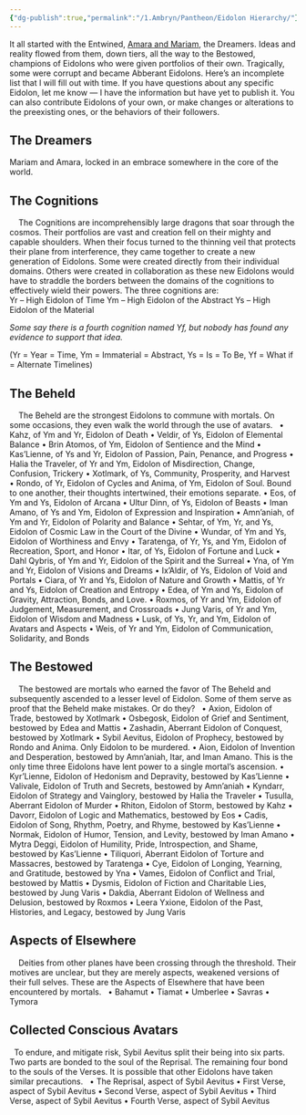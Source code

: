 ```yaml
---
{"dg-publish":true,"permalink":"/1.Ambryn/Pantheon/Eidolon Hierarchy/"}
---
```


It all started with the Entwined, [Amara and Mariam](/w/ambr-yn-jacklerogue89/a/amara-and-mariam-myth), the Dreamers. Ideas and reality flowed from them, down tiers, all the way to the Bestowed, champions of Eidolons who were given portfolios of their own. Tragically, some were corrupt and became Abberant Eidolons. Here’s an incomplete list that I will fill out with time. If you have questions about any specific Eidolon, let me know — I have the information but have yet to publish it. You can also contribute Eidolons of your own, or make changes or alterations to the preexisting ones, or the behaviors of their followers.  

## The Dreamers

Mariam and Amara, locked in an embrace somewhere in the core of the world.  

## The Cognitions

    The Cognitions are incomprehensibly large dragons that soar through the cosmos. Their portfolios are vast and creation fell on their mighty and capable shoulders. When their focus turned to the thinning veil that protects their plane from interference, they came together to create a new generation of Eidolons. Some were created directly from their individual domains. Others were created in collaboration as these new Eidolons would have to straddle the borders between the domains of the cognitions to effectively wield their powers. The three cognitions are:  
Yr – High Eidolon of Time 
Ym – High Eidolon of the Abstract 
Ys – High Eidolon of the Material  

*Some say there is a fourth cognition named Yf, but nobody has found any evidence to support that idea.*  

(Yr = Year = Time, Ym = Immaterial = Abstract, Ys = Is = To Be, Yf = What if = Alternate Timelines)  

## The Beheld

    The Beheld are the strongest Eidolons to commune with mortals. On some occasions, they even walk the world through the use of avatars.   • Kahz, of Ym and Yr, Eidolon of Death • Veldir, of Ys, Eidolon of Elemental Balance • Brin Atomos, of Ym, Eidolon of Sentience and the Mind • Kas’Lienne, of Ys and Yr, Eidolon of Passion, Pain, Penance, and Progress • Halia the Traveler, of Yr and Ym, Eidolon of Misdirection, Change, Confusion, Trickery • Xotlmark, of Ys, Community, Prosperity, and Harvest • Rondo, of Yr, Eidolon of Cycles and Anima, of Ym, Eidolon of Soul. Bound to one another, their thoughts intertwined, their emotions separate. • Eos, of Ym and Ys, Eidolon of Arcana • Ultur Dinn, of Ys, Eidolon of Beasts • Iman Amano, of Ys and Ym, Eidolon of Expression and Inspiration • Amn’aniah, of Ym and Yr, Eidolon of Polarity and Balance • Sehtar, of Ym, Yr, and Ys, Eidolon of Cosmic Law in the Court of the Divine • Wundar, of Ym and Ys, Eidolon of Worthiness and Envy • Taratenga, of Yr, Ys, and Ym, Eidolon of Recreation, Sport, and Honor • Itar, of Ys, Eidolon of Fortune and Luck • Dahl Qybris, of Ym and Yr, Eidolon of the Spirit and the Surreal • Yna, of Ym and Yr, Eidolon of Visions and Dreams • Ix’Aldir, of Ys, Eidolon of Void and Portals • Ciara, of Yr and Ys, Eidolon of Nature and Growth • Mattis, of Yr and Ys, Eidolon of Creation and Entropy • Edea, of Ym and Ys, Eidolon of Gravity, Attraction, Bonds, and Love. • Roxmos, of Yr and Ym, Eidolon of Judgement, Measurement, and Crossroads • Jung Varis, of Yr and Ym, Eidolon of Wisdom and Madness • Lusk, of Ys, Yr, and Ym, Eidolon of Avatars and Aspects • Weis, of Yr and Ym, Eidolon of Communication, Solidarity, and Bonds  

## The Bestowed

    The bestowed are mortals who earned the favor of The Beheld and subsequently ascended to a lesser level of Eidolon. Some of them serve as proof that the Beheld make mistakes. Or do they?   • Axion, Eidolon of Trade, bestowed by Xotlmark • Osbegosk, Eidolon of Grief and Sentiment, bestowed by Edea and Mattis • Zashadin, Aberrant Eidolon of Conquest, bestowed by Xotlmark • Sybil Aevitus, Eidolon of Prophecy, bestowed by Rondo and Anima. Only Eidolon to be murdered. • Aion, Eidolon of Invention and Desperation, bestowed by Amn’aniah, Itar, and Iman Amano. This is the only time three Eidolons have lent power to a single mortal’s ascension. • Kyr’Lienne, Eidolon of Hedonism and Depravity, bestowed by Kas’Lienne • Valivale, Eidolon of Truth and Secrets, bestowed by Amn’aniah • Kyndarr, Eidolon of Strategy and Vainglory, bestowed by Halia the Traveler • Tusulla, Aberrant Eidolon of Murder • Rhiton, Eidolon of Storm, bestowed by Kahz • Davorr, Eidolon of Logic and Mathematics, bestowed by Eos • Cadis, Eidolon of Song, Rhythm, Poetry, and Rhyme, bestowed by Kas’Lienne • Normak, Eidolon of Humor, Tension, and Levity, bestowed by Iman Amano • Mytra Deggi, Eidolon of Humility, Pride, Introspection, and Shame, bestowed by Kas’Lienne • Tiliquori, Aberrant Eidolon of Torture and Massacres, bestowed by Taratenga • Cye, Eidolon of Longing, Yearning, and Gratitude, bestowed by Yna • Vames, Eidolon of Conflict and Trial, bestowed by Mattis • Dysmis, Eidolon of Fiction and Charitable Lies, bestowed by Jung Varis • Dakdia, Aberrant Eidolon of Wellness and Delusion, bestowed by Roxmos • Leera Yxione, Eidolon of the Past, Histories, and Legacy, bestowed by Jung Varis  

## Aspects of Elsewhere

    Deities from other planes have been crossing through the threshold. Their motives are unclear, but they are merely aspects, weakened versions of their full selves. These are the Aspects of Elsewhere that have been encountered by mortals.   • Bahamut • Tiamat • Umberlee • Savras • Tymora  

## Collected Conscious Avatars

  To endure, and mitigate risk, Sybil Aevitus split their being into six parts. Two parts are bonded to the soul of the Reprisal. The remaining four bond to the souls of the Verses. It is possible that other Eidolons have taken similar precautions.   • The Reprisal, aspect of Sybil Aevitus • First Verse, aspect of Sybil Aevitus • Second Verse, aspect of Sybil Aevitus • Third Verse, aspect of Sybil Aevitus • Fourth Verse, aspect of Sybil Aevitus

